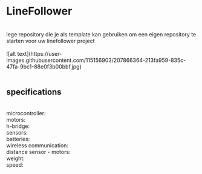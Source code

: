 # LineFollower
<br />
lege repository die je als template kan gebruiken om een eigen repository te starten voor uw linefollower project
<br />
<br />
![alt text](https://user-images.githubusercontent.com/115156903/207866364-213fa959-835c-47fa-9bc1-88e0f3b00bbf.jpg)

<br />
<br />
  
## specifications
<br />
microcontroller:
<br />
motors: 
<br />
h-bridge:
<br />
sensors:
<br />
batteries:
<br />
wireless communication:
<br />
distance sensor - motors:
<br />
weight:
<br />
speed: 
<br />
